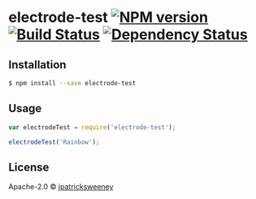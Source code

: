 # electrode-test [![NPM version][npm-image]][npm-url] [![Build Status][travis-image]][travis-url] [![Dependency Status][daviddm-image]][daviddm-url]
> 

## Installation

```sh
$ npm install --save electrode-test
```

## Usage

```js
var electrodeTest = require('electrode-test');

electrodeTest('Rainbow');
```
## License

Apache-2.0 © [jpatricksweeney]()


[npm-image]: https://badge.fury.io/js/electrode-test.svg
[npm-url]: https://npmjs.org/package/electrode-test
[travis-image]: https://travis-ci.org/PatrickSweeneyUSA/electrode-test.svg?branch=master
[travis-url]: https://travis-ci.org/PatrickSweeneyUSA/electrode-test
[daviddm-image]: https://david-dm.org/PatrickSweeneyUSA/electrode-test.svg?theme=shields.io
[daviddm-url]: https://david-dm.org/PatrickSweeneyUSA/electrode-test
